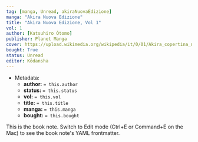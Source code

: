 ```yaml
---
tag: [manga, Unread, akiraNuovaEdizione]
manga: "Akira Nuova Edizione"
title: "Akira Nuova Edizione, Vol 1"
vol: 1
author: [Katsuhiro Ōtomo]
publisher: Planet Manga
cover: https://upload.wikimedia.org/wikipedia/it/0/01/Akira_copertina_numero_5.jpg
bought: True
status: Unread
editor: Kōdansha
---
```


- Metadata:
    - **author:** `= this.author`
    - **status:** `= this.status`
    - **vol:** `= this.vol`
    - **title:** `= this.title`
    - **manga:** `= this.manga`
    - **bought:** `= this.bought`

This is the book note. Switch to Edit mode (Ctrl+E or Command+E on the Mac) to see the book note's YAML frontmatter.